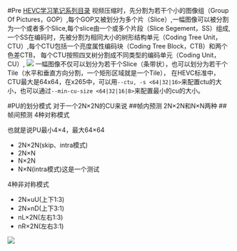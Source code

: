 #Pre
[HEVC学习笔记系列目录][2]
视频压缩时，先分割为若干个小的图像组（Group Of Pictures，GOP）,每个GOP又被划分为多个片（Slice）,一幅图像可以被分割为一个或者多个Slice,每个slice由一个或多个片段（Slice Segement，SS）组成,一个SS在编码时，先被分割为相同大小的树形结构单元（Coding Tree Unit，CTU）,每个CTU包括一个亮度属性编码块（Coding Tree Block，CTB）和两个色差CTB，
每个CTU按照四叉树分割成不同类型的编码单元（Coding Unit，CU）,
![][1]
一幅图像不仅可以划分为若干个Slice（条带状），也可以划分为若干个Tile（水平和垂直方向分割，一个矩形区域就是一个Tile），
在HEVC标准中，CTU最大是64x64，在x265中，可以用`--ctu, -s <64|32|16>`来配置ctu的大小，也可以通过`--min-cu-size <64|32|16|8>`来配置最小的cu的大小。

#PU的划分模式
对于一个2N×2N的CU来说
##帧内预测
2N×2N和N×N两种
##帧间预测
4种对称模式

也就是说PU最小4×4，最大64×64

+ 2N×2N(skip、intra模式)
+ 2N×N
+ N×2N
+ N×N(intra模式)这是一个测试

4种非对称模式

+ 2N×uU(上下1:3)
+ 2N×nD(上下3:1)
+ nL×2N(左右1:3)
+ nR×2N(左右3:1)

![][0]

[0]: http://www.findspace.name/wp-content/uploads/2015/08/puSplit.png
[1]: http://www.findspace.name/wp-content/uploads/2015/08/quadtree.jpg
[2]: http://www.findspace.name/easycoding/1434 